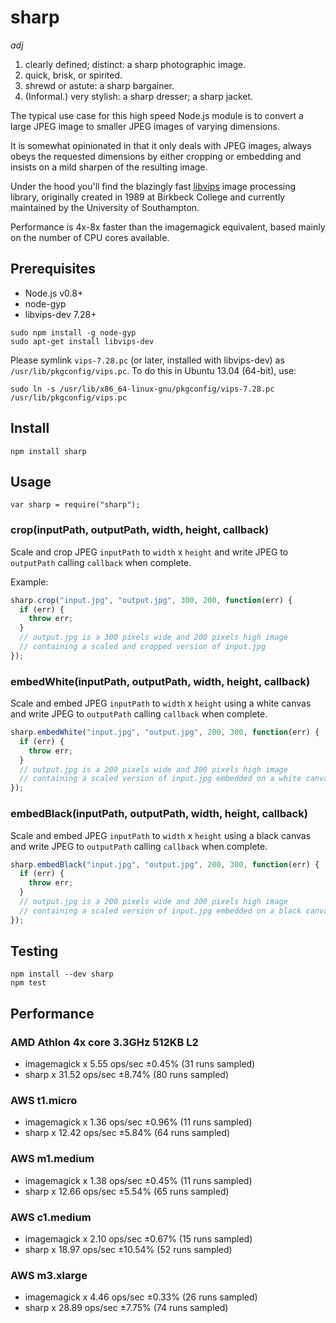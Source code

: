 ﻿# sharp

_adj_

1. clearly defined; distinct: a sharp photographic image. 
2. quick, brisk, or spirited. 
3. shrewd or astute: a sharp bargainer. 
4. (Informal.) very stylish: a sharp dresser; a sharp jacket. 

The typical use case for this high speed Node.js module is to convert a large JPEG image to smaller JPEG images of varying dimensions.

It is somewhat opinionated in that it only deals with JPEG images, always obeys the requested dimensions by either cropping or embedding and insists on a mild sharpen of the resulting image.

Under the hood you'll find the blazingly fast [libvips](https://github.com/jcupitt/libvips) image processing library, originally created in 1989 at Birkbeck College and currently maintained by the University of Southampton.

Performance is 4x-8x faster than the imagemagick equivalent, based mainly on the number of CPU cores available.

## Prerequisites

* Node.js v0.8+
* node-gyp
* libvips-dev 7.28+

```
sudo npm install -g node-gyp
sudo apt-get install libvips-dev
```

Please symlink `vips-7.28.pc` (or later, installed with libvips-dev) as `/usr/lib/pkgconfig/vips.pc`. To do this in Ubuntu 13.04 (64-bit), use:

	sudo ln -s /usr/lib/x86_64-linux-gnu/pkgconfig/vips-7.28.pc /usr/lib/pkgconfig/vips.pc

## Install

	npm install sharp

## Usage

	var sharp = require("sharp");

### crop(inputPath, outputPath, width, height, callback)

Scale and crop JPEG `inputPath` to `width` x `height` and write JPEG to `outputPath` calling `callback` when complete.

Example:

```javascript
sharp.crop("input.jpg", "output.jpg", 300, 200, function(err) {
  if (err) {
    throw err;
  }
  // output.jpg is a 300 pixels wide and 200 pixels high image
  // containing a scaled and cropped version of input.jpg
});
```

### embedWhite(inputPath, outputPath, width, height, callback)

Scale and embed JPEG `inputPath` to `width` x `height` using a white canvas and write JPEG to `outputPath` calling `callback` when complete.

```javascript
sharp.embedWhite("input.jpg", "output.jpg", 200, 300, function(err) {
  if (err) {
    throw err;
  }
  // output.jpg is a 200 pixels wide and 300 pixels high image
  // containing a scaled version of input.jpg embedded on a white canvas
});
```

### embedBlack(inputPath, outputPath, width, height, callback)

Scale and embed JPEG `inputPath` to `width` x `height` using a black canvas and write JPEG to `outputPath` calling `callback` when complete.

```javascript
sharp.embedBlack("input.jpg", "output.jpg", 200, 300, function(err) {
  if (err) {
    throw err;
  }
  // output.jpg is a 200 pixels wide and 300 pixels high image
  // containing a scaled version of input.jpg embedded on a black canvas
});
```

## Testing

	npm install --dev sharp
	npm test

## Performance

### AMD Athlon 4x core 3.3GHz 512KB L2

* imagemagick x 5.55 ops/sec ±0.45% (31 runs sampled)
* sharp x 31.52 ops/sec ±8.74% (80 runs sampled)

### AWS t1.micro

* imagemagick x 1.36 ops/sec ±0.96% (11 runs sampled)
* sharp x 12.42 ops/sec ±5.84% (64 runs sampled)

### AWS m1.medium

* imagemagick x 1.38 ops/sec ±0.45% (11 runs sampled)
* sharp x 12.66 ops/sec ±5.54% (65 runs sampled)

### AWS c1.medium

* imagemagick x 2.10 ops/sec ±0.67% (15 runs sampled)
* sharp x 18.97 ops/sec ±10.54% (52 runs sampled)

### AWS m3.xlarge

* imagemagick x 4.46 ops/sec ±0.33% (26 runs sampled)
* sharp x 28.89 ops/sec ±7.75% (74 runs sampled)
